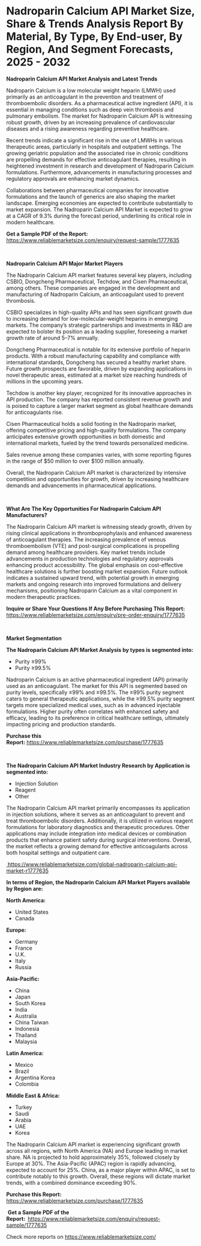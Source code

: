 <p><h1>Nadroparin Calcium API Market Size, Share & Trends Analysis Report By Material, By Type, By End-user, By Region, And Segment Forecasts, 2025 - 2032</h1></p><p><strong>Nadroparin Calcium API Market Analysis and Latest Trends</strong></p>
<p><p>Nadroparin Calcium is a low molecular weight heparin (LMWH) used primarily as an anticoagulant in the prevention and treatment of thromboembolic disorders. As a pharmaceutical active ingredient (API), it is essential in managing conditions such as deep vein thrombosis and pulmonary embolism. The market for Nadroparin Calcium API is witnessing robust growth, driven by an increasing prevalence of cardiovascular diseases and a rising awareness regarding preventive healthcare.</p><p>Recent trends indicate a significant rise in the use of LMWHs in various therapeutic areas, particularly in hospitals and outpatient settings. The growing geriatric population and the associated rise in chronic conditions are propelling demands for effective anticoagulant therapies, resulting in heightened investment in research and development of Nadroparin Calcium formulations. Furthermore, advancements in manufacturing processes and regulatory approvals are enhancing market dynamics.</p><p>Collaborations between pharmaceutical companies for innovative formulations and the launch of generics are also shaping the market landscape. Emerging economies are expected to contribute substantially to market expansion. The Nadroparin Calcium API Market is expected to grow at a CAGR of 9.3% during the forecast period, underlining its critical role in modern healthcare.</p></p>
<p><strong>Get a Sample PDF of the Report:&nbsp;</strong> <a href="https://www.reliablemarketsize.com/enquiry/request-sample/1777635?utm_campaign=2626&utm_medium=2&utm_source=Github&utm_content=ia&utm_term=03042025&utm_id=nadroparin-calcium-api">https://www.reliablemarketsize.com/enquiry/request-sample/1777635</a></p>
<p>&nbsp;</p>
<p><strong>Nadroparin Calcium API Major Market Players</strong></p>
<p><p>The Nadroparin Calcium API market features several key players, including CSBIO, Dongcheng Pharmaceutical, Techdow, and Cisen Pharmaceutical, among others. These companies are engaged in the development and manufacturing of Nadroparin Calcium, an anticoagulant used to prevent thrombosis.</p><p>CSBIO specializes in high-quality APIs and has seen significant growth due to increasing demand for low-molecular-weight heparins in emerging markets. The company’s strategic partnerships and investments in R&D are expected to bolster its position as a leading supplier, foreseeing a market growth rate of around 5–7% annually.</p><p>Dongcheng Pharmaceutical is notable for its extensive portfolio of heparin products. With a robust manufacturing capability and compliance with international standards, Dongcheng has secured a healthy market share. Future growth prospects are favorable, driven by expanding applications in novel therapeutic areas, estimated at a market size reaching hundreds of millions in the upcoming years.</p><p>Techdow is another key player, recognized for its innovative approaches in API production. The company has reported consistent revenue growth and is poised to capture a larger market segment as global healthcare demands for anticoagulants rise.</p><p>Cisen Pharmaceutical holds a solid footing in the Nadroparin market, offering competitive pricing and high-quality formulations. The company anticipates extensive growth opportunities in both domestic and international markets, fueled by the trend towards personalized medicine.</p><p>Sales revenue among these companies varies, with some reporting figures in the range of $50 million to over $100 million annually.</p><p>Overall, the Nadroparin Calcium API market is characterized by intensive competition and opportunities for growth, driven by increasing healthcare demands and advancements in pharmaceutical applications.</p></p>
<p>&nbsp;</p>
<p><strong>What Are The Key Opportunities For Nadroparin Calcium API Manufacturers?</strong></p>
<p><p>The Nadroparin Calcium API market is witnessing steady growth, driven by rising clinical applications in thromboprophylaxis and enhanced awareness of anticoagulant therapies. The increasing prevalence of venous thromboembolism (VTE) and post-surgical complications is propelling demand among healthcare providers. Key market trends include advancements in production technologies and regulatory approvals enhancing product accessibility. The global emphasis on cost-effective healthcare solutions is further boosting market expansion. Future outlook indicates a sustained upward trend, with potential growth in emerging markets and ongoing research into improved formulations and delivery mechanisms, positioning Nadroparin Calcium as a vital component in modern therapeutic practices.</p></p>
<p><strong>Inquire or Share Your Questions If Any Before Purchasing This Report:</strong> <a href="https://www.reliablemarketsize.com/enquiry/pre-order-enquiry/1777635?utm_campaign=2626&utm_medium=2&utm_source=Github&utm_content=ia&utm_term=03042025&utm_id=nadroparin-calcium-api">https://www.reliablemarketsize.com/enquiry/pre-order-enquiry/1777635</a></p>
<p>&nbsp;</p>
<p><strong>Market Segmentation</strong></p>
<p><strong>The Nadroparin Calcium API Market Analysis by types is segmented into:</strong></p>
<p><ul><li>Purity ≥99%</li><li>Purity ≥99.5%</li></ul></p>
<p><p>Nadroparin Calcium is an active pharmaceutical ingredient (API) primarily used as an anticoagulant. The market for this API is segmented based on purity levels, specifically ≥99% and ≥99.5%. The ≥99% purity segment caters to general therapeutic applications, while the ≥99.5% purity segment targets more specialized medical uses, such as in advanced injectable formulations. Higher purity often correlates with enhanced safety and efficacy, leading to its preference in critical healthcare settings, ultimately impacting pricing and production standards.</p></p>
<p><strong>Purchase this Report:&nbsp;</strong><a href="https://www.reliablemarketsize.com/purchase/1777635?utm_campaign=2626&utm_medium=2&utm_source=Github&utm_content=ia&utm_term=03042025&utm_id=nadroparin-calcium-api">https://www.reliablemarketsize.com/purchase/1777635</a></p>
<p>&nbsp;</p>
<p><strong>The Nadroparin Calcium API Market Industry Research by Application is segmented into:</strong></p>
<p><ul><li>Injection Solution</li><li>Reagent</li><li>Other</li></ul></p>
<p><p>The Nadroparin Calcium API market primarily encompasses its application in injection solutions, where it serves as an anticoagulant to prevent and treat thromboembolic disorders. Additionally, it is utilized in various reagent formulations for laboratory diagnostics and therapeutic procedures. Other applications may include integration into medical devices or combination products that enhance patient safety during surgical interventions. Overall, the market reflects a growing demand for effective anticoagulants across both hospital settings and outpatient care.</p></p>
<p><a href="https://www.reliablemarketsize.com/global-nadroparin-calcium-api-market-r1777635?utm_campaign=2626&utm_medium=2&utm_source=Github&utm_content=ia&utm_term=03042025&utm_id=nadroparin-calcium-api">&nbsp;https://www.reliablemarketsize.com/global-nadroparin-calcium-api-market-r1777635</a></p>
<p><strong>In terms of Region, the Nadroparin Calcium API Market Players available by Region are:</strong></p>
<p>
    <p> <strong> North America: </strong>
        <ul>
            <li>United States</li>
            <li>Canada</li>
        </ul>
        </p> 
    <p> <strong> Europe: </strong>
        <ul>
            <li>Germany</li>
            <li>France</li>
            <li>U.K.</li>
            <li>Italy</li>
            <li>Russia</li>
        </ul>
        </p> 
    <p> <strong> Asia-Pacific: </strong>
        <ul>
            <li>China</li>
            <li>Japan</li>
            <li>South Korea</li>
            <li>India</li>
            <li>Australia</li>
            <li>China Taiwan</li>
            <li>Indonesia</li>
            <li>Thailand</li>
            <li>Malaysia</li>
        </ul>
        </p> 
    <p> <strong> Latin America: </strong>
        <ul>
            <li>Mexico</li>
            <li>Brazil</li>
            <li>Argentina Korea</li>
            <li>Colombia</li>
        </ul>
        </p> 
    <p> <strong> Middle East & Africa: </strong>
        <ul>
            <li>Turkey</li>
            <li>Saudi</li>
            <li>Arabia</li>
            <li>UAE</li>
            <li>Korea</li>
        </ul>
    </p>
    </p>
<p><p>The Nadroparin Calcium API market is experiencing significant growth across all regions, with North America (NA) and Europe leading in market share. NA is projected to hold approximately 35%, followed closely by Europe at 30%. The Asia-Pacific (APAC) region is rapidly advancing, expected to account for 25%. China, as a major player within APAC, is set to contribute notably to this growth. Overall, these regions will dictate market trends, with a combined dominance exceeding 90%.</p></p>
<p><strong>Purchase this Report: </strong><a href="https://www.reliablemarketsize.com/purchase/1777635?utm_campaign=2626&utm_medium=2&utm_source=Github&utm_content=ia&utm_term=03042025&utm_id=nadroparin-calcium-api">https://www.reliablemarketsize.com/purchase/1777635</a></p>
<p>&nbsp;<strong>Get a Sample PDF of the Report:&nbsp;&nbsp;</strong><a href="https://www.reliablemarketsize.com/enquiry/request-sample/1777635?utm_campaign=2626&utm_medium=2&utm_source=Github&utm_content=ia&utm_term=03042025&utm_id=nadroparin-calcium-api">https://www.reliablemarketsize.com/enquiry/request-sample/1777635</a></p>
<p><strong></strong></p>
<p>Check more reports on <a href="https://www.reliablemarketsize.com/?utm_campaign=2626&utm_medium=2&utm_source=Github&utm_content=ia&utm_term=03042025&utm_id=nadroparin-calcium-api">https://www.reliablemarketsize.com/</a></p>